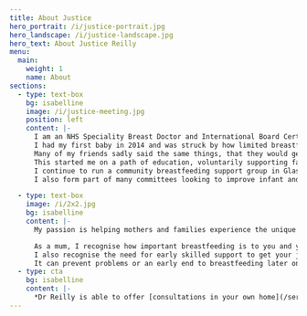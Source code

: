 ```yaml
---
title: About Justice
hero_portrait: /i/justice-portrait.jpg
hero_landscape: /i/justice-landscape.jpg
hero_text: About Justice Reilly
menu:
  main:
    weight: 1
    name: About
sections:
  - type: text-box
    bg: isabelline
    image: /i/justice-meeting.jpg
    position: left
    content: |-
      I am an NHS Speciality Breast Doctor and International Board Certified Lactation Consultant (IBCLC).
      I had my first baby in 2014 and was struck by how limited breastfeeding knowledge and support was.
      Many of my friends sadly said the same things, that they would get inconsistent and sometimes wrong advice making those early weeks harder than they needed to be.
      This started me on a path of education, voluntarily supporting families as a breastfeeding counsellor and later as a private lactation consultant, alongside my NHS practice.
      I continue to run a community breastfeeding support group in Glasgow, and offer voluntary support.
      I also form part of many committees looking to improve infant and maternal health outcomes.

  - type: text-box
    image: /i/2x2.jpg
    bg: isabelline
    content: |-
      My passion is helping mothers and families experience the unique connection and health outcomes that come with breastfeeding.

      As a mum, I recognise how important breastfeeding is to you and your baby.
      I also recognise the need for early skilled support to get your journey off to a good start.
      It can prevent problems or an early end to breastfeeding later on.
  - type: cta
    bg: isabelline
    content: |-
      *Dr Reilly is able to offer [consultations in your own home](/services#home-visit) within a 30 minute drive of Glasgow G43, or [remotely](/services#online-consultation).*
---
```


